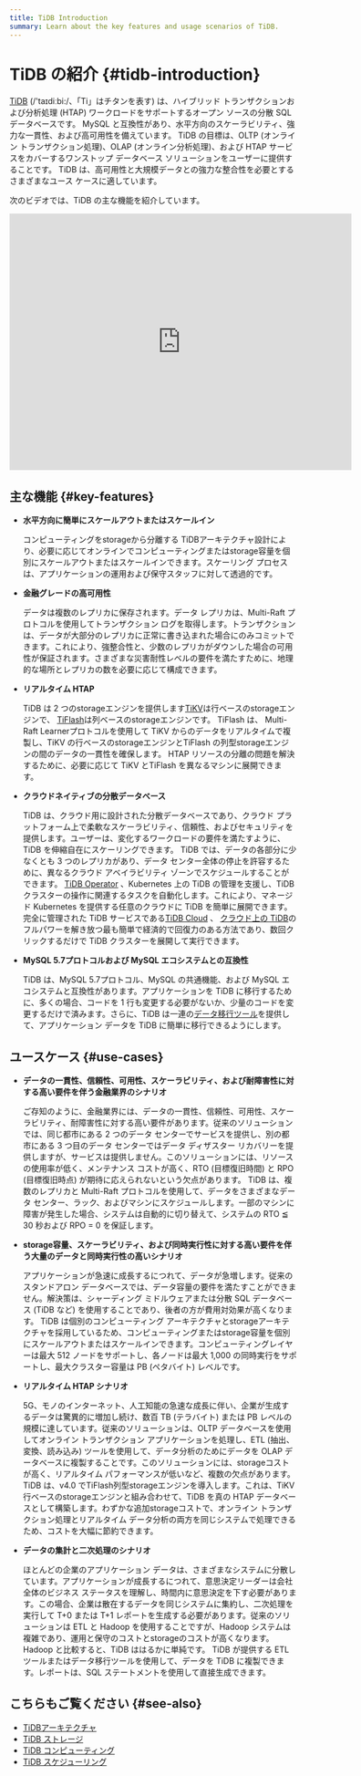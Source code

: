 ```yaml
---
title: TiDB Introduction
summary: Learn about the key features and usage scenarios of TiDB.
---
```


# TiDB の紹介 {#tidb-introduction}

<!-- Localization note for TiDB:

- English: use distributed SQL, and start to emphasize HTAP
- Chinese: can keep "NewSQL" and emphasize one-stop real-time HTAP ("一栈式实时 HTAP")
- Japanese: use NewSQL because it is well-recognized

-->

[TiDB](https://github.com/pingcap/tidb) (/&#39;taɪdiːbi:/、「Ti」はチタンを表す) は、ハイブリッド トランザクションおよび分析処理 (HTAP) ワークロードをサポートするオープン ソースの分散 SQL データベースです。 MySQL と互換性があり、水平方向のスケーラビリティ、強力な一貫性、および高可用性を備えています。 TiDB の目標は、OLTP (オンライン トランザクション処理)、OLAP (オンライン分析処理)、および HTAP サービスをカバーするワンストップ データベース ソリューションをユーザーに提供することです。 TiDB は、高可用性と大規模データとの強力な整合性を必要とするさまざまなユース ケースに適しています。

次のビデオでは、TiDB の主な機能を紹介しています。

<iframe width="600" height="450" src="https://www.youtube.com/embed/aWBNNPm21zg?enablejsapi=1" title="なぜ TiDB なのか?" frameborder="0" allow="accelerometer; autoplay; clipboard-write; encrypted-media; gyroscope; picture-in-picture" allowfullscreen></iframe>

## 主な機能 {#key-features}

-   **水平方向に簡単にスケールアウトまたはスケールイン**

    コンピューティングをstorageから分離する TiDBアーキテクチャ設計により、必要に応じてオンラインでコンピューティングまたはstorage容量を個別にスケールアウトまたはスケールインできます。スケーリング プロセスは、アプリケーションの運用および保守スタッフに対して透過的です。

-   **金融グレードの高可用性**

    データは複数のレプリカに保存されます。データ レプリカは、Multi-Raft プロトコルを使用してトランザクション ログを取得します。トランザクションは、データが大部分のレプリカに正常に書き込まれた場合にのみコミットできます。これにより、強整合性と、少数のレプリカがダウンした場合の可用性が保証されます。さまざまな災害耐性レベルの要件を満たすために、地理的な場所とレプリカの数を必要に応じて構成できます。

-   **リアルタイム HTAP**

    TiDB は 2 つのstorageエンジンを提供します[TiKV](/tikv-overview.md)は行ベースのstorageエンジンで、 [TiFlash](/tiflash/tiflash-overview.md)は列ベースのstorageエンジンです。 TiFlash は、 Multi-Raft Learnerプロトコルを使用して TiKV からのデータをリアルタイムで複製し、TiKV の行ベースのstorageエンジンとTiFlash の列型storageエンジンの間のデータの一貫性を確保します。 HTAP リソースの分離の問題を解決するために、必要に応じて TiKV とTiFlash を異なるマシンに展開できます。

-   **クラウドネイティブの分散データベース**

    TiDB は、クラウド用に設計された分散データベースであり、クラウド プラットフォーム上で柔軟なスケーラビリティ、信頼性、およびセキュリティを提供します。ユーザーは、変化するワークロードの要件を満たすように、TiDB を伸縮自在にスケーリングできます。 TiDB では、データの各部分に少なくとも 3 つのレプリカがあり、データ センター全体の停止を許容するために、異なるクラウド アベイラビリティ ゾーンでスケジュールすることができます。 [TiDB Operator](https://docs.pingcap.com/tidb-in-kubernetes/stable/tidb-operator-overview) 、Kubernetes 上の TiDB の管理を支援し、TiDB クラスターの操作に関連するタスクを自動化します。これにより、マネージド Kubernetes を提供する任意のクラウドに TiDB を簡単に展開できます。完全に管理された TiDB サービスである[TiDB Cloud](https://pingcap.com/tidb-cloud/) 、 [クラウド上の TiDB](https://docs.pingcap.com/tidbcloud/)のフルパワーを解き放つ最も簡単で経済的で回復力のある方法であり、数回クリックするだけで TiDB クラスターを展開して実行できます。

-   **MySQL 5.7プロトコルおよび MySQL エコシステムとの互換性**

    TiDB は、MySQL 5.7プロトコル、MySQL の共通機能、および MySQL エコシステムと互換性があります。アプリケーションを TiDB に移行するために、多くの場合、コードを 1 行も変更する必要がないか、少量のコードを変更するだけで済みます。さらに、TiDB は一連の[データ移行ツール](/ecosystem-tool-user-guide.md)を提供して、アプリケーション データを TiDB に簡単に移行できるようにします。

## ユースケース {#use-cases}

-   **データの一貫性、信頼性、可用性、スケーラビリティ、および耐障害性に対する高い要件を伴う金融業界のシナリオ**

    ご存知のように、金融業界には、データの一貫性、信頼性、可用性、スケーラビリティ、耐障害性に対する高い要件があります。従来のソリューションでは、同じ都市にある 2 つのデータ センターでサービスを提供し、別の都市にある 3 つ目のデータ センターではデータ ディザスター リカバリーを提供しますが、サービスは提供しません。このソリューションには、リソースの使用率が低く、メンテナンス コストが高く、RTO (目標復旧時間) と RPO (目標復旧時点) が期待に応えられないという欠点があります。 TiDB は、複数のレプリカと Multi-Raft プロトコルを使用して、データをさまざまなデータ センター、ラック、およびマシンにスケジュールします。一部のマシンに障害が発生した場合、システムは自動的に切り替えて、システムの RTO ≦ 30 秒および RPO = 0 を保証します。

-   **storage容量、スケーラビリティ、および同時実行性に対する高い要件を伴う大量のデータと同時実行性の高いシナリオ**

    アプリケーションが急速に成長するにつれて、データが急増します。従来のスタンドアロン データベースでは、データ容量の要件を満たすことができません。解決策は、シャーディング ミドルウェアまたは分散 SQL データベース (TiDB など) を使用することであり、後者の方が費用対効果が高くなります。 TiDB は個別のコンピューティング アーキテクチャとstorageアーキテクチャを採用しているため、コンピューティングまたはstorage容量を個別にスケールアウトまたはスケールインできます。コンピューティングレイヤーは最大 512 ノードをサポートし、各ノードは最大 1,000 の同時実行をサポートし、最大クラスター容量は PB (ペタバイト) レベルです。

-   **リアルタイム HTAP シナリオ**

    5G、モノのインターネット、人工知能の急速な成長に伴い、企業が生成するデータは驚異的に増加し続け、数百 TB (テラバイト) または PB レベルの規模に達しています。従来のソリューションは、OLTP データベースを使用してオンライン トランザクション アプリケーションを処理し、ETL (抽出、変換、読み込み) ツールを使用して、データ分析のためにデータを OLAP データベースに複製することです。このソリューションには、storageコストが高く、リアルタイム パフォーマンスが低いなど、複数の欠点があります。 TiDB は、v4.0 でTiFlash列型storageエンジンを導入します。これは、TiKV 行ベースのstorageエンジンと組み合わせて、TiDB を真の HTAP データベースとして構築します。わずかな追加storageコストで、オンライン トランザクション処理とリアルタイム データ分析の両方を同じシステムで処理できるため、コストを大幅に節約できます。

-   **データの集計と二次処理のシナリオ**

    ほとんどの企業のアプリケーション データは、さまざまなシステムに分散しています。アプリケーションが成長するにつれて、意思決定リーダーは会社全体のビジネス ステータスを理解し、時間内に意思決定を下す必要があります。この場合、企業は散在するデータを同じシステムに集約し、二次処理を実行して T+0 または T+1 レポートを生成する必要があります。従来のソリューションは ETL と Hadoop を使用することですが、Hadoop システムは複雑であり、運用と保守のコストとstorageのコストが高くなります。 Hadoop と比較すると、TiDB ははるかに単純です。 TiDB が提供する ETL ツールまたはデータ移行ツールを使用して、データを TiDB に複製できます。レポートは、SQL ステートメントを使用して直接生成できます。

## こちらもご覧ください {#see-also}

-   [TiDBアーキテクチャ](/tidb-architecture.md)
-   [TiDB ストレージ](/tidb-storage.md)
-   [TiDB コンピューティング](/tidb-computing.md)
-   [TiDB スケジューリング](/tidb-scheduling.md)
